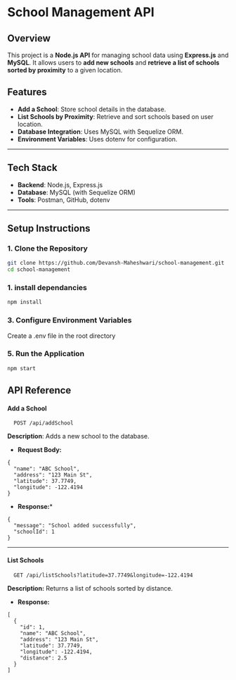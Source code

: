 # School Management API

## Overview
This project is a **Node.js API** for managing school data using **Express.js** and **MySQL**. It allows users to **add new schools** and **retrieve a list of schools sorted by proximity** to a given location.

## Features
- **Add a School**: Store school details in the database.
- **List Schools by Proximity**: Retrieve and sort schools based on user location.
- **Database Integration**: Uses MySQL with Sequelize ORM.
- **Environment Variables**: Uses dotenv for configuration.

---

## Tech Stack
- **Backend**: Node.js, Express.js
- **Database**: MySQL (with Sequelize ORM)
- **Tools**: Postman, GitHub, dotenv

---

## Setup Instructions

### 1. Clone the Repository
```sh
git clone https://github.com/Devansh-Maheshwari/school-management.git
cd school-management
```
### 1. install dependancies
```sh
npm install
```
### 3. Configure Environment Variables
Create a .env file in the root directory 

### 5. Run the Application
```sh
npm start 
```

## API Reference

#### **Add a School**

```http
  POST /api/addSchool
```
 **Description**: Adds a new school to the database.

- **Request Body:**
```
{
  "name": "ABC School",
  "address": "123 Main St",
  "latitude": 37.7749,
  "longitude": -122.4194
}
```
- **Response:***
```
{
  "message": "School added successfully",
  "schoolId": 1
}
```
---
####  **List Schools**

```http
  GET /api/listSchools?latitude=37.7749&longitude=-122.4194
```
**Description:** Returns a list of schools sorted by distance.
- **Response:**
```
[
  {
    "id": 1,
    "name": "ABC School",
    "address": "123 Main St",
    "latitude": 37.7749,
    "longitude": -122.4194,
    "distance": 2.5
  }
]
```


